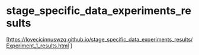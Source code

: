 # stage_specific_data_experiments_results
[https://lovecicinnuswzq.github.io/stage_specific_data_experiments_results/Experiment_1_results.html
]
